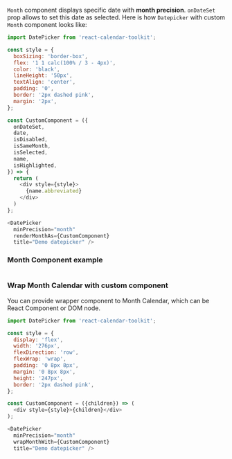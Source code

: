 `Month` component displays specific date with __month precision__. `onDateSet` prop allows to set this date as selected. Here is how `Datepicker` with custom `Month` component looks like:

```js
import DatePicker from 'react-calendar-toolkit';

const style = {
  boxSizing: 'border-box',
  flex: '1 1 calc(100% / 3 - 4px)',
  color: 'black',
  lineHeight: '50px',
  textAlign: 'center',
  padding: '0',
  border: '2px dashed pink',
  margin: '2px',
};

const CustomComponent = ({
  onDateSet,
  date,
  isDisabled,
  isSameMonth,
  isSelected,
  name,
  isHighlighted,
}) => {
  return (
    <div style={style}>
      {name.abbreviated}
    </div>
  )
};

<DatePicker
  minPrecision="month"
  renderMonthAs={CustomComponent}
  title="Demo datepicker" />
```

### Month Component example

```js { "file": "../Month.js" }
```

### Wrap Month Calendar with custom component
You can provide wrapper component to Month Calendar, which can be React Component or DOM node.

```js
import DatePicker from 'react-calendar-toolkit';

const style = {
  display: 'flex',
  width: '276px',
  flexDirection: 'row',
  flexWrap: 'wrap',
  padding: '0 8px 8px',
  margin: '0 8px 8px',
  height: '247px',
  border: '2px dashed pink',
};

const CustomComponent = ({children}) => (
  <div style={style}>{children}</div>
);

<DatePicker
  minPrecision="month"
  wrapMonthWith={CustomComponent}
  title="Demo datepicker" />
```


